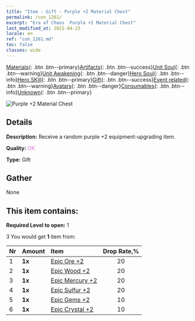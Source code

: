 ```yaml
---
title: "Item - Gift - Purple +2 Material Chest"
permalink: /con_1261/
excerpt: "Era of Chaos  Purple +2 Material Chest"
last_modified_at: 2021-04-23
locale: en
ref: "con_1261.md"
toc: false
classes: wide
---
```

 [Materials](/Items/){: .btn .btn--primary}[Artifacts](/Items/Artifacts/){: .btn .btn--success}[Unit Soul](/Items/UnitSoul/){: .btn .btn--warning}[Unit Awakening](/Items/UnitAwakening/){: .btn .btn--danger}[Hero Soul](/Items/HeroSoul/){: .btn .btn--info}[Hero SKill](/Items/HeroSkill/){: .btn .btn--primary}[Gift](/Items/Gift/){: .btn .btn--success}[Event related](/Items/Events/){: .btn .btn--warning}[Avatars](/Items/Avatars/){: .btn .btn--danger}[Consumables](/Items/Consumables/){: .btn .btn--info}[Unknown](/Items/Unknown/){: .btn .btn--primary}

 ![Purple +2 Material Chest](/images/t/i_304002.png)

## Details
 **Description:** Receive a random purple +2 equipment-upgrading item.

 **Quality:** <span style="color: #DA70D6">OK</span>

 **Type:** Gift

## Gather

  None

## This item contains:

 **Required Level to open:** 1

 3 You would get **1** item  from:

  | Nr | Amount |     Item    | Drop Rate,% |
  |:---|:-------|:------------|:---------:|
  | 1 |  **1x** | [Epic Ore +2](/Items/mat_47/) | 20 | 
  | 2 |  **1x** | [Epic Wood +2](/Items/mat_48/) | 20 | 
  | 3 |  **1x** | [Epic Mercury +2](/Items/mat_49/) | 20 | 
  | 4 |  **1x** | [Epic Sulfur +2](/Items/mat_50/) | 20 | 
  | 5 |  **1x** | [Epic Gems +2](/Items/mat_51/) | 10 | 
  | 6 |  **1x** | [Epic Crystal +2](/Items/mat_52/) | 10 | 
